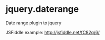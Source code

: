 jquery.daterange
================

Date range plugin to jquery

JSFiddle example: http://jsfiddle.net/fC82q/6/
